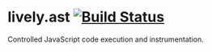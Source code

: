 # lively.ast [![Build Status](https://travis-ci.org/LivelyKernel/lively.vm.svg)](https://travis-ci.org/LivelyKernel/lively.vm)

Controlled JavaScript code execution and instrumentation.
